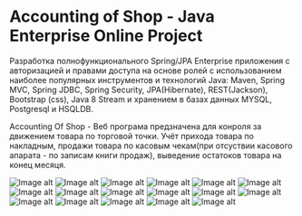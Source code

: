 

Accounting of Shop - Java Enterprise Online Project 
====================================================

Разработка полнофункционального Spring/JPA Enterprise приложения c авторизацией и правами доступа на основе ролей с использованием наиболее популярных инструментов и технологий Java: Maven, Spring MVC, Spring JDBC, Spring Security, JPA(Hibernate), REST(Jackson), Bootstrap (css), Java 8 Stream  и хранением в базах данных MYSQL, Postgresql и HSQLDB.
<p>
   Accounting Of Shop - Веб програма предзначена для конроля за движением товара по торговой точки. Учёт прихода товара
   по накладным, продажи товара по касовым чекам(при отсуствии касового апарата - по записам книги продаж), выведение
   остатоков товара на конец месяця.
</p>

![Image alt](https://github.com/dimaSkalora/AccountingOfShop/blob/master/image/login_ru.jpg)
![Image alt](https://github.com/dimaSkalora/AccountingOfShop/blob/master/image/login_en.jpg)
![Image alt](https://github.com/dimaSkalora/AccountingOfShop/blob/master/image/addUser.jpg)
![Image alt](https://github.com/dimaSkalora/AccountingOfShop/blob/master/image/goods.jpg)
![Image alt](https://github.com/dimaSkalora/AccountingOfShop/blob/master/image/goods_en.jpg)
![Image alt](https://github.com/dimaSkalora/AccountingOfShop/blob/master/image/goods_alcohol.jpg)
![Image alt](https://github.com/dimaSkalora/AccountingOfShop/blob/master/image/goods_rest.jpg)
![Image alt](https://github.com/dimaSkalora/AccountingOfShop/blob/master/image/users.jpg)
![Image alt](https://github.com/dimaSkalora/AccountingOfShop/blob/master/image/users_en.jpg)
![Image alt](https://github.com/dimaSkalora/AccountingOfShop/blob/master/image/alcohol_vodka.jpg)
![Image alt](https://github.com/dimaSkalora/AccountingOfShop/blob/master/image/alcohol_vodka_en.jpg)
![Image alt](https://github.com/dimaSkalora/AccountingOfShop/blob/master/image/alcohol_vodka2.jpg)
![Image alt](https://github.com/dimaSkalora/AccountingOfShop/blob/master/image/alcohol_vodka2_en.jpg)
![Image alt](https://github.com/dimaSkalora/AccountingOfShop/blob/master/image/cigaretteWithFilter.jpg)
![Image alt](https://github.com/dimaSkalora/AccountingOfShop/blob/master/image/cigaretteWithFilter2.jpg)
![Image alt](https://github.com/dimaSkalora/AccountingOfShop/blob/master/image/profile.jpg)
![Image alt](https://github.com/dimaSkalora/AccountingOfShop/blob/master/image/profile_en.jpg)